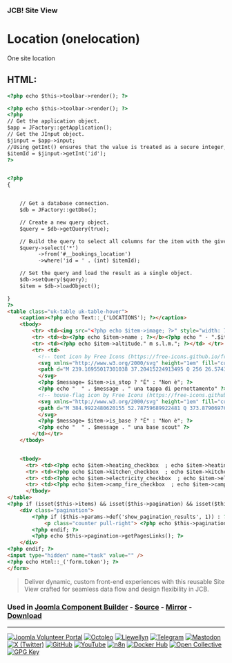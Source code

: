 ### JCB! Site View
# Location (onelocation)

One site location

## HTML:
```html
<?php echo $this->toolbar->render(); ?>

<?php echo $this->toolbar->render(); ?>
<?php 
// Get the application object.
$app = JFactory::getApplication();
// Get the JInput object.
$jinput = $app->input;
//Using getInt() ensures that the value is treated as a secure integer, which is crucial for preventing SQL injection and other vulnerabilities.
$itemId = $jinput->getInt('id');
?>


<?php
{


    // Get a database connection.
    $db = JFactory::getDbo();

    // Create a new query object.
    $query = $db->getQuery(true);

    // Build the query to select all columns for the item with the given ID.
    $query->select('*')
          ->from('#__bookings_location')
          ->where('id = ' . (int) $itemId);

    // Set the query and load the result as a single object.
    $db->setQuery($query);
    $item = $db->loadObject();

}
?>
<table class="uk-table uk-table-hover">
    <caption><?php echo Text::_('LOCATIONS'); ?></caption>
    <tbody>
        <tr> <td><img src="<?php echo $item->image; ?>" style="width: 75%; height: auto"> </td> </tr>
        <tr> <td><b><?php echo $item->name ; ?></b><?php echo " - ".$item->description; ?></td> </tr>
        <tr> <td><?php echo $item->altitude." m s.l.m."; ?></td> </tr>
        <tr> <td>
          <!-- tent icon by Free Icons (https://free-icons.github.io/free-icons/) -->
          <svg xmlns="http://www.w3.org/2000/svg" height="1em" fill="currentColor" viewBox="0 0 512 512">
          <path d="M 239.16955017301038 37.20415224913495 Q 256 26.57439446366782 272.8304498269896 37.20415224913495 L 471.25259515570934 178.93425605536333 L 471.25259515570934 178.93425605536333 Q 480.9965397923875 186.02076124567475 482.7681660899654 199.30795847750866 L 511.11418685121106 454.42214532871975 L 511.11418685121106 454.42214532871975 Q 512 466.8235294117647 504.02768166089965 475.681660899654 Q 495.1695501730104 485.42560553633217 482.7681660899654 485.42560553633217 L 411.9031141868512 485.42560553633217 L 387.10034602076126 485.42560553633217 Q 369.3840830449827 484.53979238754323 361.4117647058824 469.48096885813146 L 272.8304498269896 292.318339100346 L 272.8304498269896 292.318339100346 Q 270.1730103806228 287.0034602076125 264.8581314878893 287.0034602076125 Q 256.88581314878894 287.88927335640136 256 295.8615916955017 L 256 457.0795847750865 L 256 457.0795847750865 Q 256 469.48096885813146 248.02768166089965 477.4532871972318 Q 240.05536332179932 485.42560553633217 227.65397923875432 485.42560553633217 L 213.4809688581315 485.42560553633217 L 29.231833910034602 485.42560553633217 Q 16.830449826989618 485.42560553633217 7.972318339100346 475.681660899654 Q 0 466.8235294117647 0.8858131487889274 453.5363321799308 L 29.231833910034602 198.42214532871972 L 29.231833910034602 198.42214532871972 Q 31.003460207612456 186.02076124567475 40.74740484429066 178.93425605536333 L 239.16955017301038 37.20415224913495 L 239.16955017301038 37.20415224913495 Z" />
          </svg>
          <?php $message= $item->is_stop ? "É" : "Non è"; ?>
          <?php echo "  " . $message . " una tappa di pernottamento" ?>
          <!-- house-flag icon by Free Icons (https://free-icons.github.io/free-icons/) -->
          <svg xmlns="http://www.w3.org/2000/svg" height="1em" fill="currentColor" viewBox="0 0 512 512">
          <path d="M 384.9922480620155 52.78759689922481 Q 373.8790697674419 52.78759689922481 366.7348837209302 59.93178294573644 L 366.7348837209302 59.93178294573644 L 366.7348837209302 59.93178294573644 Q 359.5906976744186 67.07596899224806 359.5906976744186 78.18914728682171 L 359.5906976744186 205.1968992248062 L 359.5906976744186 205.1968992248062 L 359.5906976744186 459.2124031007752 L 359.5906976744186 459.2124031007752 L 410.3937984496124 459.2124031007752 L 410.3937984496124 459.2124031007752 L 410.3937984496124 205.1968992248062 L 410.3937984496124 205.1968992248062 L 499.29922480620155 205.1968992248062 L 499.29922480620155 205.1968992248062 Q 511.2062015503876 204.4031007751938 512 192.49612403100775 L 512 90.88992248062016 L 512 90.88992248062016 Q 511.2062015503876 78.9829457364341 499.29922480620155 78.18914728682171 L 410.3937984496124 78.18914728682171 L 410.3937984496124 78.18914728682171 Q 410.3937984496124 67.07596899224806 403.2496124031008 59.93178294573644 Q 396.10542635658913 52.78759689922481 384.9922480620155 52.78759689922481 L 384.9922480620155 52.78759689922481 Z M 334.1891472868217 179.0015503875969 L 223.85116279069769 84.53953488372093 L 334.1891472868217 179.0015503875969 L 223.85116279069769 84.53953488372093 Q 207.1813953488372 71.83875968992248 190.51162790697674 84.53953488372093 L 12.70077519379845 236.94883720930233 L 12.70077519379845 236.94883720930233 Q 0 248.06201550387595 5.556589147286822 264.7317829457364 Q 11.906976744186046 280.6077519379845 29.370542635658914 281.4015503875969 L 54.77209302325581 281.4015503875969 L 54.77209302325581 281.4015503875969 L 54.77209302325581 433.8108527131783 L 54.77209302325581 433.8108527131783 Q 54.77209302325581 444.9240310077519 61.91627906976744 452.0682170542636 Q 69.06046511627908 459.2124031007752 80.17364341085272 459.2124031007752 L 130.97674418604652 459.2124031007752 L 130.97674418604652 459.2124031007752 Q 142.08992248062015 459.2124031007752 149.23410852713178 452.0682170542636 Q 156.37829457364342 444.9240310077519 156.37829457364342 433.8108527131783 L 156.37829457364342 357.6062015503876 L 156.37829457364342 357.6062015503876 Q 156.37829457364342 346.49302325581397 163.52248062015505 339.3488372093023 Q 170.66666666666666 332.2046511627907 181.77984496124031 332.2046511627907 L 232.5829457364341 332.2046511627907 L 232.5829457364341 332.2046511627907 Q 243.69612403100774 332.2046511627907 250.84031007751938 339.3488372093023 Q 257.984496124031 346.49302325581397 257.984496124031 357.6062015503876 L 257.984496124031 433.8108527131783 L 257.984496124031 433.8108527131783 Q 257.984496124031 444.9240310077519 265.1286821705426 452.0682170542636 Q 272.2728682170543 459.2124031007752 283.3860465116279 459.2124031007752 L 334.9829457364341 459.2124031007752 L 334.9829457364341 459.2124031007752 L 334.9829457364341 459.2124031007752 L 334.9829457364341 459.2124031007752 L 334.1891472868217 459.2124031007752 L 334.1891472868217 459.2124031007752 L 334.1891472868217 179.0015503875969 L 334.1891472868217 179.0015503875969 Z" />
          </svg>
          <?php $message= $item->is_base ? "É" : "Non è"; ?>
          <?php echo "  " . $message . " una base scout" ?>
        </td></tr>
    </tbody>


    <tbody>
      <tr> <td><?php echo $item->heating_checkbox  ; echo $item->heating_comments ;?> </td></tr>
      <tr> <td><?php echo $item->kitchen_checkbox  ; echo $item->kitchen_comments ;?> </td></tr>
      <tr> <td><?php echo $item->electricity_checkbox  ; echo $item->electricity_comments ;?> </td></tr>
      <tr> <td><?php echo $item->camp_fire_checkbox  ; echo $item->camp_fire_comments ;?> </td></tr>
      </tbody>
</table>
<?php if (isset($this->items) && isset($this->pagination) && isset($this->pagination->pagesTotal) && $this->pagination->pagesTotal > 1): ?>
	<div class="pagination">
		<?php if ($this->params->def('show_pagination_results', 1)) : ?>
			<p class="counter pull-right"> <?php echo $this->pagination->getPagesCounter(); ?> <?php echo $this->pagination->getLimitBox(); ?></p>
		<?php endif; ?>
		<?php echo $this->pagination->getPagesLinks(); ?>
	</div>
<?php endif; ?>
<input type="hidden" name="task" value="" />
<?php echo Html::_('form.token'); ?>
</form>
```

> Deliver dynamic, custom front-end experiences with this reusable Site View crafted for seamless data flow and design flexibility in JCB.

### Used in [Joomla Component Builder](https://www.joomlacomponentbuilder.com) - [Source](https://git.vdm.dev/joomla/Component-Builder) - [Mirror](https://github.com/vdm-io/Joomla-Component-Builder) - [Download](https://git.vdm.dev/joomla/pkg-component-builder/releases)

---
[![Joomla Volunteer Portal](https://img.shields.io/badge/-Joomla-gold?logo=joomla)](https://volunteers.joomla.org/joomlers/1396-llewellyn-van-der-merwe "Join Llewellyn on the Joomla Volunteer Portal: Shaping the Future Together!") [![Octoleo](https://img.shields.io/badge/-Octoleo-black?logo=linux)](https://git.vdm.dev/octoleo "--quiet") [![Llewellyn](https://img.shields.io/badge/-Llewellyn-ffffff?logo=gitea)](https://git.vdm.dev/Llewellyn "Collaborate and Innovate with Llewellyn on Git: Building a Better Code Future!") [![Telegram](https://img.shields.io/badge/-Telegram-blue?logo=telegram)](https://t.me/Joomla_component_builder "Join Llewellyn and the Community on Telegram: Building Joomla Components Together!") [![Mastodon](https://img.shields.io/badge/-Mastodon-9e9eec?logo=mastodon)](https://joomla.social/@llewellyn "Connect and Engage with Llewellyn on Joomla Social: Empowering Communities, One Post at a Time!") [![X (Twitter)](https://img.shields.io/badge/-X-black?logo=x)](https://x.com/llewellynvdm "Join the Conversation with Llewellyn on X: Where Ideas Take Flight!") [![GitHub](https://img.shields.io/badge/-GitHub-181717?logo=github)](https://github.com/Llewellynvdm "Build, Innovate, and Thrive with Llewellyn on GitHub: Turning Ideas into Impact!") [![YouTube](https://img.shields.io/badge/-YouTube-ff0000?logo=youtube)](https://www.youtube.com/@OctoYou "Explore, Learn, and Create with Llewellyn on YouTube: Your Gateway to Inspiration!") [![n8n](https://img.shields.io/badge/-n8n-black?logo=n8n)](https://n8n.io/creators/octoleo "Effortless Automation and Impactful Workflows with Llewellyn on n8n!") [![Docker Hub](https://img.shields.io/badge/-Docker-grey?logo=docker)](https://hub.docker.com/u/llewellyn "Llewellyn on Docker: Containerize Your Creativity!") [![Open Collective](https://img.shields.io/badge/-Donate-green?logo=opencollective)](https://opencollective.com/joomla-component-builder "Donate towards JCB: Help Llewellyn financially so he can continue developing this great tool!") [![GPG Key](https://img.shields.io/badge/-GPG-blue?logo=gnupg)](https://git.vdm.dev/Llewellyn/gpg "Unlock Trust and Security with Llewellyn's GPG Key: Your Gateway to Verified Connections!")